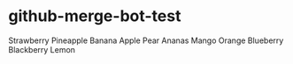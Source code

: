 # github-merge-bot-test

Strawberry
Pineapple
Banana
Apple
Pear
Ananas
Mango
Orange
Blueberry
Blackberry
Lemon
